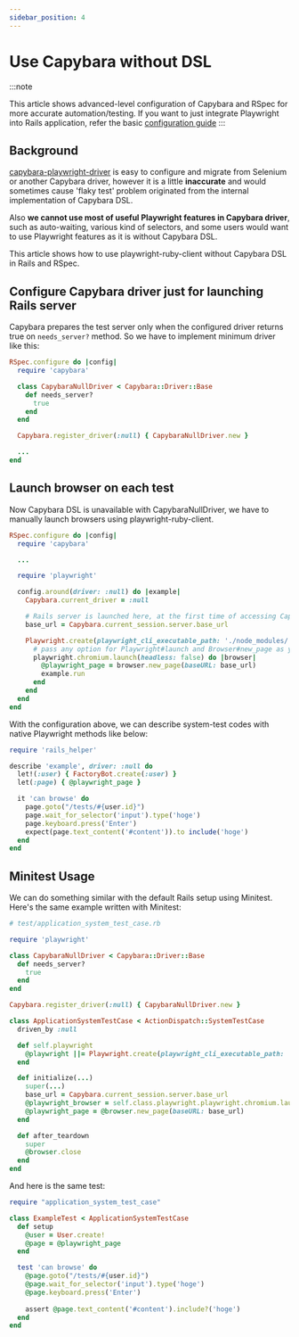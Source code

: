 ```yaml
---
sidebar_position: 4
---
```


# Use Capybara without DSL

:::note

This article shows advanced-level configuration of Capybara and RSpec for more accurate automation/testing.
If you want to just integrate Playwright into Rails application, refer the basic [configuration guide](./rails_integration)
:::

## Background

[capybara-playwright-driver](./rails_integration) is easy to configure and migrate from Selenium or another Capybara driver, however it is a little **inaccurate** and would sometimes cause 'flaky test' problem originated from the internal implementation of Capybara DSL.

Also **we cannot use most of useful Playwright features in Capybara driver**, such as auto-waiting, various kind of selectors, and some users would want to use Playwright features as it is without Capybara DSL.

This article shows how to use playwright-ruby-client without Capybara DSL in Rails and RSpec.

## Configure Capybara driver just for launching Rails server

Capybara prepares the test server only when the configured driver returns true on `needs_server?` method. So we have to implement minimum driver like this:

```ruby {5-7} title=spec/support/capybara_null_driver.rb
RSpec.configure do |config|
  require 'capybara'

  class CapybaraNullDriver < Capybara::Driver::Base
    def needs_server?
      true
    end
  end

  Capybara.register_driver(:null) { CapybaraNullDriver.new }

  ...
end
```

## Launch browser on each test

Now Capybara DSL is unavailable with CapybaraNullDriver, we have to manually launch browsers using playwright-ruby-client.

```rb
RSpec.configure do |config|
  require 'capybara'

  ...

  require 'playwright'

  config.around(driver: :null) do |example|
    Capybara.current_driver = :null

    # Rails server is launched here, at the first time of accessing Capybara.current_session.server
    base_url = Capybara.current_session.server.base_url

    Playwright.create(playwright_cli_executable_path: './node_modules/.bin/playwright') do |playwright|
      # pass any option for Playwright#launch and Browser#new_page as you prefer.
      playwright.chromium.launch(headless: false) do |browser|
        @playwright_page = browser.new_page(baseURL: base_url)
        example.run
      end
    end
  end
end
```

With the configuration above, we can describe system-test codes with native Playwright methods like below:

```rb
require 'rails_helper'

describe 'example', driver: :null do
  let!(:user) { FactoryBot.create(:user) }
  let(:page) { @playwright_page }

  it 'can browse' do
    page.goto("/tests/#{user.id}")
    page.wait_for_selector('input').type('hoge')
    page.keyboard.press('Enter')
    expect(page.text_content('#content')).to include('hoge')
  end
end
```

## Minitest Usage

We can do something similar with the default Rails setup using Minitest. Here's the same example written with Minitest:

```rb
# test/application_system_test_case.rb

require 'playwright'

class CapybaraNullDriver < Capybara::Driver::Base
  def needs_server?
    true
  end
end

Capybara.register_driver(:null) { CapybaraNullDriver.new }

class ApplicationSystemTestCase < ActionDispatch::SystemTestCase
  driven_by :null

  def self.playwright
    @playwright ||= Playwright.create(playwright_cli_executable_path: 'npx playwright')
  end

  def initialize(...)
    super(...)
    base_url = Capybara.current_session.server.base_url
    @playwright_browser = self.class.playwright.playwright.chromium.launch(headless: false)
    @playwright_page = @browser.new_page(baseURL: base_url)
  end

  def after_teardown
    super
    @browser.close
  end
end
```

And here is the same test:

```rb
require "application_system_test_case"

class ExampleTest < ApplicationSystemTestCase
  def setup
    @user = User.create!
    @page = @playwright_page
  end

  test 'can browse' do
    @page.goto("/tests/#{user.id}")
    @page.wait_for_selector('input').type('hoge')
    @page.keyboard.press('Enter')
    
    assert @page.text_content('#content').include?('hoge')
  end
end
```
